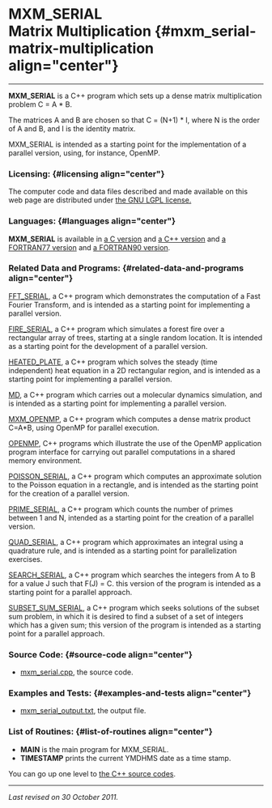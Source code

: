 MXM\_SERIAL\
Matrix Multiplication {#mxm_serial-matrix-multiplication align="center"}
=====================

------------------------------------------------------------------------

**MXM\_SERIAL** is a C++ program which sets up a dense matrix
multiplication problem C = A \* B.

The matrices A and B are chosen so that C = (N+1) \* I, where N is the
order of A and B, and I is the identity matrix.

MXM\_SERIAL is intended as a starting point for the implementation of a
parallel version, using, for instance, OpenMP.

### Licensing: {#licensing align="center"}

The computer code and data files described and made available on this
web page are distributed under [the GNU LGPL
license.](../../txt/gnu_lgpl.txt)

### Languages: {#languages align="center"}

**MXM\_SERIAL** is available in [a C
version](../../c_src/mxm_serial/mxm_serial.md) and [a C++
version](../../master/mxm_serial/mxm_serial.md) and [a FORTRAN77
version](../../f77_src/mxm_serial/mxm_serial.md) and [a FORTRAN90
version](../../f_src/mxm_serial/mxm_serial.md).

### Related Data and Programs: {#related-data-and-programs align="center"}

[FFT\_SERIAL](../../master/fft_serial/fft_serial.md), a C++ program
which demonstrates the computation of a Fast Fourier Transform, and is
intended as a starting point for implementing a parallel version.

[FIRE\_SERIAL](../../master/fire_serial/fire_serial.md), a C++
program which simulates a forest fire over a rectangular array of trees,
starting at a single random location. It is intended as a starting point
for the development of a parallel version.

[HEATED\_PLATE](../../master/heated_plate/heated_plate.md), a C++
program which solves the steady (time independent) heat equation in a 2D
rectangular region, and is intended as a starting point for implementing
a parallel version.

[MD](../../master/md/md.md), a C++ program which carries out a
molecular dynamics simulation, and is intended as a starting point for
implementing a parallel version.

[MXM\_OPENMP](../../master/mxv_openmp/mxv_openmp.md), a C++ program
which computes a dense matrix product C=A\*B, using OpenMP for parallel
execution.

[OPENMP](../../master/openmp/openmp.md), C++ programs which
illustrate the use of the OpenMP application program interface for
carrying out parallel computations in a shared memory environment.

[POISSON\_SERIAL](../../master/poisson_serial/poisson_serial.md), a
C++ program which computes an approximate solution to the Poisson
equation in a rectangle, and is intended as the starting point for the
creation of a parallel version.

[PRIME\_SERIAL](../../master/prime_serial/prime_serial.md), a C++
program which counts the number of primes between 1 and N, intended as a
starting point for the creation of a parallel version.

[QUAD\_SERIAL](../../master/quad_serial/quad_serial.md), a C++
program which approximates an integral using a quadrature rule, and is
intended as a starting point for parallelization exercises.

[SEARCH\_SERIAL](../../master/search_serial/search_serial.md), a C++
program which searches the integers from A to B for a value J such that
F(J) = C. this version of the program is intended as a starting point
for a parallel approach.

[SUBSET\_SUM\_SERIAL](../../master/subset_sum_serial/subset_sum_serial.md),
a C++ program which seeks solutions of the subset sum problem, in which
it is desired to find a subset of a set of integers which has a given
sum; this version of the program is intended as a starting point for a
parallel approach.

### Source Code: {#source-code align="center"}

-   [mxm\_serial.cpp](mxm_serial.cpp), the source code.

### Examples and Tests: {#examples-and-tests align="center"}

-   [mxm\_serial\_output.txt](mxm_serial_output.txt), the output file.

### List of Routines: {#list-of-routines align="center"}

-   **MAIN** is the main program for MXM\_SERIAL.
-   **TIMESTAMP** prints the current YMDHMS date as a time stamp.

You can go up one level to [the C++ source codes](../cpp_src.md).

------------------------------------------------------------------------

*Last revised on 30 October 2011.*

